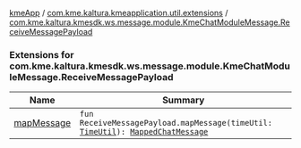 [kmeApp](../../index.md) / [com.kme.kaltura.kmeapplication.util.extensions](../index.md) / [com.kme.kaltura.kmesdk.ws.message.module.KmeChatModuleMessage.ReceiveMessagePayload](./index.md)

### Extensions for com.kme.kaltura.kmesdk.ws.message.module.KmeChatModuleMessage.ReceiveMessagePayload

| Name | Summary |
|---|---|
| [mapMessage](map-message.md) | `fun ReceiveMessagePayload.mapMessage(timeUtil: `[`TimeUtil`](../../com.kme.kaltura.kmeapplication.util/-time-util/index.md)`): `[`MappedChatMessage`](../../com.kme.kaltura.kmeapplication.data/-mapped-chat-message/index.md) |
